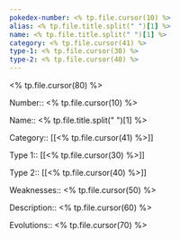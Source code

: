 ```yaml
---
pokedex-number: <% tp.file.cursor(10) %>
alias: <% tp.file.title.split(" ")[1] %>
name: <% tp.file.title.split(" ")[1] %>
category: <% tp.file.cursor(41) %>
type-1: <% tp.file.cursor(30) %>
type-2: <% tp.file.cursor(40) %>
---
```


<% tp.file.cursor(80) %>

Number:: <% tp.file.cursor(10) %>

Name:: <% tp.file.title.split(" ")[1] %>

Category:: [[<% tp.file.cursor(41) %>]]

Type 1:: [[<% tp.file.cursor(30) %>]]

Type 2:: [[<% tp.file.cursor(40) %>]]

Weaknesses:: <% tp.file.cursor(50) %>

Description:: <% tp.file.cursor(60) %>

Evolutions:: <% tp.file.cursor(70) %>